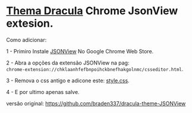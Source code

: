 # [Thema Dracula](https://github.com/mateus9/thema-dracula-jsonview) Chrome JsonView extesion.

Como adicionar:

1 - Primiro Instale [JSONView](https://chrome.google.com/webstore/detail/jsonview/chklaanhfefbnpoihckbnefhakgolnmc) No Google Chrome Web Store.<br>

2 - Abra a opções da extensão JSONView  na pag:<br>`chrome-extension://chklaanhfefbnpoihckbnefhakgolnmc/csseditor.html`.<br>

3 - Remova o css antigo e adicone este: [style.css](https://github.com/mateus9/thema-dracula-jsonview/blob/master/style.css).<br>

4 -  E por ultimo apenas salve.



versão original: https://github.com/braden337/dracula-theme-JSONView